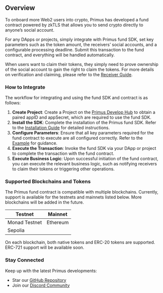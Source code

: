 
## Overview

To onboard more Web2 users into crypto, Primus has developed a fund contract powered by zkTLS that allows you to send crypto directly to anyone’s social account.

For any DApps or projects, simply integrate with Primus fund SDK, set key parameters such as the token amount, the receivers’ social accounts, and a configurable processing deadline. Submit this transaction to the fund contract, and everything will be handled automatically.

When users want to claim their tokens, they simply need to prove ownership of the social account to gain the right to claim the tokens. For more details on verification and claiming, please refer to the [Receiver Guide](./receiver-guide.md).

### How to Integrate

The workflow for integrating and using the fund SDK and contract is as follows:

1. **Create Project**: Create a Project on the [Primus Develop Hub](https://dev.primuslabs.xyz/) to obtain a paired appID and appSecret, which are required to use the fund SDK.
2. **Install the SDK**: Complete the installation of the Primus fund SDK. Refer to the [Installation Guide](./install.md) for detailed instructions.
3. **Configure Parameters**: Ensure that all key parameters required for the fund contract to execute are all configured correctly. Refer to the [Example](./example.md) for guidance.
4. **Execute the Transaction**: Invoke the fund SDK via your DApp or project to complete the transaction with the fund contract.
5. **Execute Business Logic**: Upon successful initiation of the fund contract, you can execute the relevant business logic, such as notifying receivers to claim their tokens or triggering other operations.

### Supported Blockchains and Tokens

The Primus fund contract is compatible with multiple blockchains. Currently, support is available for the testnets and mainnets listed below. More blockchains will be added in the future.

| Testnet | Mainnet  |
| ------- | -------- |
| Monad Testnet    | Ethereum |
| Sepolia |          |

On each blockchain, both native tokens and ERC-20 tokens are supported. ERC-721 support will be available soon.

### Stay Connected

Keep up with the latest Primus developments:

- Star our [GitHub Repository](https://github.com/primus-labs/fund-js-sdk)
- Join our [Discord Community](https://discord.gg/AYGSqCkZTz)
